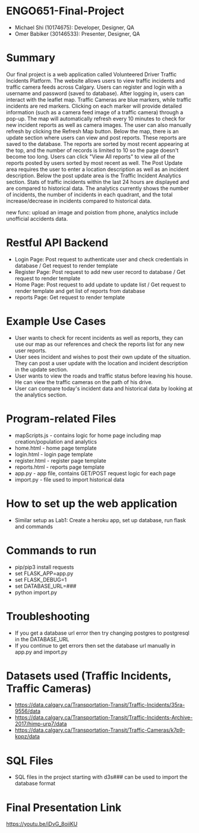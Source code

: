 # ENGO651-Final-Project
- Michael Shi (10174675): Developer, Designer, QA
- Omer Babiker (30146533): Presenter, Designer, QA

# Summary
Our final project is a web application called Volunteered Driver Traffic Incidents Platform. The website allows users to view traffic incidents and traffic camera feeds across Calgary.
Users can register and login with a username and password (saved to database). After logging in, users can interact with the leaflet map. Traffic Cameras are blue markers, while traffic incidents are red markers. Clicking on each marker will provide detailed information (such as a camera feed image of a traffic camera) through a pop-up.
The map will automatically refresh every 10 minutes to check for new incident reports as well as camera images. The user can also manually refresh by clicking the Refresh Map button. Below the map, there is an update section where users can view and post reports. These reports are saved to the database. The reports are sorted by most recent appearing at the top, and the number of records is limited to 10 so the page doesn't become too long. Users can click "View All reports" to view all of the reports posted by users sorted by most recent as well. The Post Update area requires the user to enter a location description as well as an incident description. Below the post update area is the Traffic Incident Analytics section. Stats of traffic incidents within the last 24 hours are displayed and are compared to historical data. The analytics currently shows the number of incidents, the number of incidents in each quadrant, and the total increase/decrease in incidents compared to historical data.

new func: upload an image and poistion from phone, analytics include unofficial accidents data.

# Restful API Backend
- Login Page: Post request to authenticate user and check credentials in database / Get request to render template
- Register Page: Post request to add new user record to database / Get request to render template
- Home Page: Post request to add update to update list / Get request to render template and get list of reports from database
- reports Page: Get request to render template

# Example Use Cases
- User wants to check for recent incidents as well as reports, they can use our map as our references and check the reports list for any new user reports.
- User sees incident and wishes to post their own update of the situation. They can post a user update with the location and incident description in the update section.
- User wants to view the roads and traffic status before leaving his house. He can view the traffic cameras on the path of his drive.
- User can compare today's incident data and historical data by looking at the analytics section.

# Program-related Files
- mapScripts.js - contains logic for home page including map creation/population and analytics
- home.html - home page template
- login.html - login page template
- register.html - register page template
- reports.html - reports page template
- app.py - app file, contains GET/POST request logic for each page
- import.py - file used to import historical data

# How to set up the web application
- Similar setup as Lab1: Create a heroku app, set up database, run flask and commands

# Commands to run
- pip/pip3 install requests
- set FLASK_APP=app.py
- set FLASK_DEBUG=1
- set DATABASE_URL=###
- python import.py

# Troubleshooting
- If you get a database url error then try changing postgres to postgresql in the DATABASE_URL
- If you continue to get errors then set the database url manually in app.py and import.py

# Datasets used (Traffic Incidents, Traffic Cameras)
- https://data.calgary.ca/Transportation-Transit/Traffic-Incidents/35ra-9556/data
- https://data.calgary.ca/Transportation-Transit/Traffic-Incidents-Archive-2017/himp-urp7/data
- https://data.calgary.ca/Transportation-Transit/Traffic-Cameras/k7p9-kppz/data


# SQL Files
- SQL files in the project starting with d3s### can be used to import the database format

# Final Presentation Link
https://youtu.be/iDvG_8oiiKU
